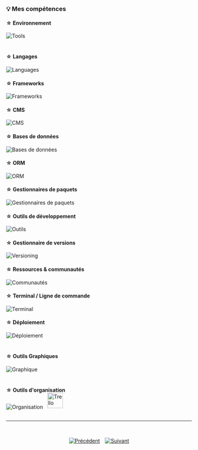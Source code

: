 ### 💡 Mes compétences

#### ☆ Environnement

![Tools](https://go-skill-icons.vercel.app/api/icons?i=vscode,windows,zen,chrome)

#

#### ☆ Langages

![Languages](https://go-skill-icons.vercel.app/api/icons?i=html,css,js,php&perline=4)

#### ☆ Frameworks

![Frameworks](https://go-skill-icons.vercel.app/api/icons?i=symfony,bootstrap,nextjs,nodejs&perline=4)

#### ☆ CMS

![CMS](https://go-skill-icons.vercel.app/api/icons?i=wordpress&perline=1)

#### ☆ Bases de données

![Bases de données](https://go-skill-icons.vercel.app/api/icons?i=mysql,postgres,neon&perline=4)

#### ☆ ORM

![ORM](https://go-skill-icons.vercel.app/api/icons?i=prisma&perline=1)

#### ☆ Gestionnaires de paquets

![Gestionnaires de paquets](https://go-skill-icons.vercel.app/api/icons?i=composer,npm&perline=2)

#### ☆ Outils de développement

![Outils](https://go-skill-icons.vercel.app/api/icons?i=codepen,postman&perline=2)

#### ☆ Gestionnaire de versions

![Versioning](https://go-skill-icons.vercel.app/api/icons?i=git&perline=2)

#### ☆ Ressources & communautés

![Communautés](https://go-skill-icons.vercel.app/api/icons?i=discord,stackoverflow&perline=2)

#### ☆ Terminal / Ligne de commande

![Terminal](https://go-skill-icons.vercel.app/api/icons?i=powershell,bash&perline=3)

#### ☆ Déploiement

![Déploiement](https://go-skill-icons.vercel.app/api/icons?i=vercel,github&perline=2)

#

#### ☆ Outils Graphiques

![Graphique](https://go-skill-icons.vercel.app/api/icons?i=ps,ai,id,xd,figma)

#

#### ☆ Outils d'organisation

![Organisation](https://go-skill-icons.vercel.app/api/icons?i=notion&perline=2)
<span style="position:relative; top:-20px;">
  <img src="https://cdn.worldvectorlogo.com/logos/trello.svg" alt="Trello" height="42" style="vertical-align:middle; margin-left:8px;" />
</span>

---

<br>
<p align="center">
  <a href="./projets-et-realisations.md" style="display:inline-block; margin-right:10px;">
    <img src="https://img.shields.io/badge/Précédent-4CAF50?style=for-the-badge&logoColor=white" alt="Précédent" />
  </a>
  <a href="./hackathon.md" style="display:inline-block;">
    <img src="https://img.shields.io/badge/Suivant-4CAF50?style=for-the-badge&logoColor=white" alt="Suivant" />
  </a>
</p>

